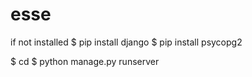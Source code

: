 # esse

if not installed
$ pip install django
$ pip install psycopg2


$ cd <road to rep>
$ python manage.py runserver
